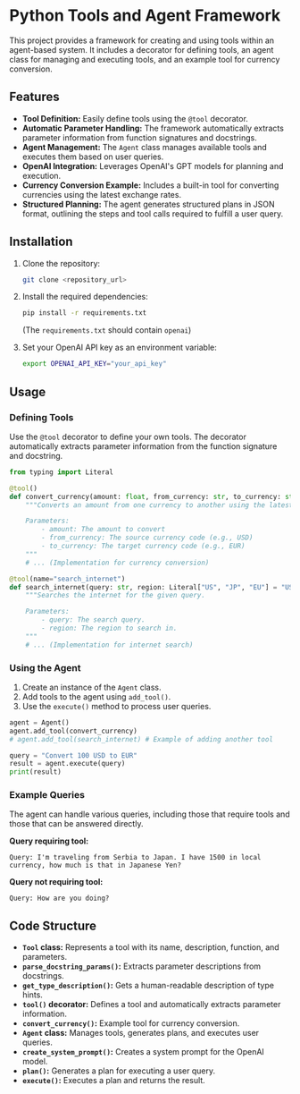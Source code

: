 # Python Tools and Agent Framework

This project provides a framework for creating and using tools within an agent-based system. It includes a decorator for defining tools, an agent class for managing and executing tools, and an example tool for currency conversion.

## Features

-   **Tool Definition:** Easily define tools using the `@tool` decorator.
-   **Automatic Parameter Handling:** The framework automatically extracts parameter information from function signatures and docstrings.
-   **Agent Management:** The `Agent` class manages available tools and executes them based on user queries.
-   **OpenAI Integration:** Leverages OpenAI's GPT models for planning and execution.
-   **Currency Conversion Example:** Includes a built-in tool for converting currencies using the latest exchange rates.
-   **Structured Planning:** The agent generates structured plans in JSON format, outlining the steps and tool calls required to fulfill a user query.

## Installation

1. Clone the repository:

    ```bash
    git clone <repository_url>
    ```

2. Install the required dependencies:

    ```bash
    pip install -r requirements.txt
    ```
    (The `requirements.txt` should contain `openai`)

3. Set your OpenAI API key as an environment variable:

    ```bash
    export OPENAI_API_KEY="your_api_key"
    ```

## Usage

### Defining Tools

Use the `@tool` decorator to define your own tools. The decorator automatically extracts parameter information from the function signature and docstring.

```python
from typing import Literal

@tool()
def convert_currency(amount: float, from_currency: str, to_currency: str) -> str:
    """Converts an amount from one currency to another using the latest exchange rates.

    Parameters:
        - amount: The amount to convert
        - from_currency: The source currency code (e.g., USD)
        - to_currency: The target currency code (e.g., EUR)
    """
    # ... (Implementation for currency conversion)

@tool(name="search_internet")
def search_internet(query: str, region: Literal["US", "JP", "EU"] = "US") -> str:
    """Searches the internet for the given query.

    Parameters:
        - query: The search query.
        - region: The region to search in.
    """
    # ... (Implementation for internet search)
```

### Using the Agent

1. Create an instance of the `Agent` class.
2. Add tools to the agent using `add_tool()`.
3. Use the `execute()` method to process user queries.

```python
agent = Agent()
agent.add_tool(convert_currency)
# agent.add_tool(search_internet) # Example of adding another tool

query = "Convert 100 USD to EUR"
result = agent.execute(query)
print(result)
```

### Example Queries

The agent can handle various queries, including those that require tools and those that can be answered directly.

**Query requiring tool:**

```
Query: I'm traveling from Serbia to Japan. I have 1500 in local currency, how much is that in Japanese Yen?
```

**Query not requiring tool:**

```
Query: How are you doing?
```

## Code Structure

-   **`Tool` class:** Represents a tool with its name, description, function, and parameters.
-   **`parse_docstring_params()`:** Extracts parameter descriptions from docstrings.
-   **`get_type_description()`:** Gets a human-readable description of type hints.
-   **`tool()` decorator:** Defines a tool and automatically extracts parameter information.
-   **`convert_currency()`:** Example tool for currency conversion.
-   **`Agent` class:** Manages tools, generates plans, and executes user queries.
-   **`create_system_prompt()`:** Creates a system prompt for the OpenAI model.
-   **`plan()`:** Generates a plan for executing a user query.
-   **`execute()`:** Executes a plan and returns the result.
